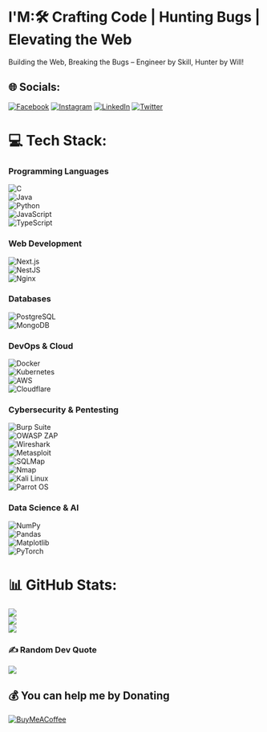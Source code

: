 # I'M:🛠️ Crafting Code | Hunting Bugs | Elevating the Web  

Building the Web, Breaking the Bugs – Engineer by Skill, Hunter by Will!
## 🌐 Socials:
[![Facebook](https://img.shields.io/badge/Facebook-%231877F2.svg?logo=Facebook&logoColor=white)](https://facebook.com/danend.krishnan) [![Instagram](https://img.shields.io/badge/Instagram-%23E4405F.svg?logo=Instagram&logoColor=white)](https://instagram.com/danendkrishnan_nair) [![LinkedIn](https://img.shields.io/badge/LinkedIn-%230077B5.svg?logo=linkedin&logoColor=white)](https://linkedin.com/in/danend-krishnan) [![Twitter](https://img.shields.io/badge/Twitter-%231DA1F2.svg?logo=Twitter&logoColor=white)](https://twitter.com/DanendK) 



# 💻 Tech Stack:
### **Programming Languages**  
![C](https://img.shields.io/badge/c-%2300599C.svg?style=plastic&logo=c&logoColor=white)  
![Java](https://img.shields.io/badge/java-%23ED8B00.svg?style=plastic&logo=openjdk&logoColor=white)  
![Python](https://img.shields.io/badge/python-3670A0?style=plastic&logo=python&logoColor=ffdd54)  
![JavaScript](https://img.shields.io/badge/javascript-%23F7DF1E.svg?style=plastic&logo=javascript&logoColor=black)  
![TypeScript](https://img.shields.io/badge/TypeScript-%23007ACC.svg?style=plastic&logo=typescript&logoColor=white)  

### **Web Development**  
![Next.js](https://img.shields.io/badge/Next.js-%23000000.svg?style=plastic&logo=next.js&logoColor=white)  
![NestJS](https://img.shields.io/badge/NestJS-%23E0234E.svg?style=plastic&logo=nestjs&logoColor=white)  
![Nginx](https://img.shields.io/badge/Nginx-%23009639.svg?style=plastic&logo=nginx&logoColor=white)  

### **Databases**  
![PostgreSQL](https://img.shields.io/badge/PostgreSQL-%23336791.svg?style=plastic&logo=postgresql&logoColor=white)  
![MongoDB](https://img.shields.io/badge/MongoDB-%2347A248.svg?style=plastic&logo=mongodb&logoColor=white)  

### **DevOps & Cloud**  
![Docker](https://img.shields.io/badge/Docker-%232496ED.svg?style=plastic&logo=docker&logoColor=white)  
![Kubernetes](https://img.shields.io/badge/Kubernetes-%23326CE5.svg?style=plastic&logo=kubernetes&logoColor=white)  
![AWS](https://img.shields.io/badge/AWS-%23FF9900.svg?style=plastic&logo=amazonaws&logoColor=white)  
![Cloudflare](https://img.shields.io/badge/Cloudflare-%23F38020.svg?style=plastic&logo=cloudflare&logoColor=white)  

### **Cybersecurity & Pentesting**  
![Burp Suite](https://img.shields.io/badge/Burp%20Suite-%23FF5722.svg?style=plastic&logo=burp%20suite&logoColor=white)  
![OWASP ZAP](https://img.shields.io/badge/OWASP%20ZAP-%2300A4CC.svg?style=plastic&logo=owasp&logoColor=white)  
![Wireshark](https://img.shields.io/badge/Wireshark-%23167CFF.svg?style=plastic&logo=wireshark&logoColor=white)  
![Metasploit](https://img.shields.io/badge/Metasploit-%23004880.svg?style=plastic&logo=metasploit&logoColor=white)  
![SQLMap](https://img.shields.io/badge/SQLMap-%23DA291C.svg?style=plastic&logo=sqlite&logoColor=white)  
![Nmap](https://img.shields.io/badge/Nmap-%230084C1.svg?style=plastic&logo=nmap&logoColor=white)  
![Kali Linux](https://img.shields.io/badge/Kali%20Linux-%23557C94.svg?style=plastic&logo=kali-linux&logoColor=white)  
![Parrot OS](https://img.shields.io/badge/Parrot%20OS-%231B1D1F.svg?style=plastic&logo=parrot%20security&logoColor=lightblue)  

### **Data Science & AI**  
![NumPy](https://img.shields.io/badge/numpy-%23013243.svg?style=plastic&logo=numpy&logoColor=white)  
![Pandas](https://img.shields.io/badge/pandas-%23150458.svg?style=plastic&logo=pandas&logoColor=white)  
![Matplotlib](https://img.shields.io/badge/Matplotlib-%23ffffff.svg?style=plastic&logo=Matplotlib&logoColor=black)  
![PyTorch](https://img.shields.io/badge/PyTorch-%23EE4C2C.svg?style=plastic&logo=PyTorch&logoColor=white)  


# 📊 GitHub Stats:
![](https://github-readme-stats.vercel.app/api?username=danend-krishnan&theme=gotham&hide_border=false&include_all_commits=true&count_private=true)<br/>
![](https://github-readme-streak-stats.herokuapp.com/?user=danend-krishnan&theme=gotham&hide_border=false)<br/>
![](https://github-readme-stats.vercel.app/api/top-langs/?username=danend-krishnan&theme=gotham&hide_border=false&include_all_commits=true&count_private=true&layout=compact)


### ✍️ Random Dev Quote
![](https://quotes-github-readme.vercel.app/api?type=horizontal&theme=radical)


  ## 💰 You can help me by Donating
  [![BuyMeACoffee](https://img.shields.io/badge/Buy%20Me%20a%20Coffee-ffdd00?style=for-the-badge&logo=buy-me-a-coffee&logoColor=black)](https://buymeacoffee.com/DANENDKRISHNAN ) 

  
<!-- Proudly created with GPRM ( https://gprm.itsvg.in ) -->
